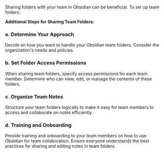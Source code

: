 
Sharing folders with your team in Obsidian can be beneficial. To set up team folders:

**Additional Steps for Sharing Team Folders:**

### a. Determine Your Approach
Decide on how you want to handle your Obsidian team folders. Consider the organization's needs and policies.

### b. Set Folder Access Permissions
When sharing team folders, specify access permissions for each team member. Determine who can view, edit, or manage the contents of these folders.

### c. Organize Team Notes
Structure your team folders logically to make it easy for team members to access and collaborate on notes efficiently.

### d. Training and Onboarding
Provide training and onboarding to your team members on how to use Obsidian for team collaboration. Ensure everyone understands the best practices for sharing and editing notes in team folders.
